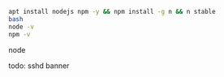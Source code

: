 

```bash
apt install nodejs npm -y && npm install -g n && n stable
bash
node -v
npm -v
```

node

todo: sshd banner

